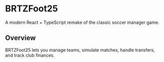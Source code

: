 # BRTZFoot25

A modern React + TypeScript remake of the classic soccer manager game.

## Overview

BRTZFoot25 lets you manage teams, simulate matches, handle transfers, and track club finances.

<!-- …rest of your README… -->
